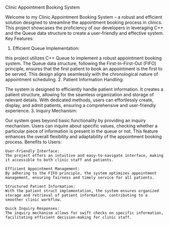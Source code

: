 Clinic Appointment Booking System

Welcome to my Clinic Appointment Booking System – a robust and efficient solution designed to streamline the appointment booking process in clinics. This project showcases the proficiency of our developers in leveraging C++ and the Queue data structure to create a user-friendly and effective system.
Key Features:
1. Efficient Queue Implementation:

this project utilizes C++ Queue to implement a robust appointment booking system. The Queue data structure, following the First-In-First-Out (FIFO) principle, ensures that the first patient to book an appointment is the first to be served. This design aligns seamlessly with the chronological nature of appointment scheduling.
2. Patient Information Handling:

The system is designed to efficiently handle patient information. It creates a patient structure, allowing for the seamless organization and storage of relevant details. With dedicated methods, users can effortlessly create, display, and admit patients, ensuring a comprehensive and user-friendly experience.
3. Inquiry Mechanism:

Our system goes beyond basic functionality by providing an inquiry mechanism. Users can inquire about specific values, checking whether a particular piece of information is present in the queue or not. This feature enhances the overall flexibility and adaptability of the appointment booking process.
Benefits to Users:

    User-Friendly Interface:
    The project offers an intuitive and easy-to-navigate interface, making it accessible to both clinic staff and patients.

    Efficient Appointment Management:
    By adhering to the FIFO principle, the system optimizes appointment management, ensuring fairness and timely service for all patients.

    Structured Patient Information:
    With the patient struct implementation, the system ensures organized storage and retrieval of patient information, contributing to a smoother clinic workflow.

    Quick Inquiry Responses:
    The inquiry mechanism allows for swift checks on specific information, facilitating efficient decision-making for clinic staff.

